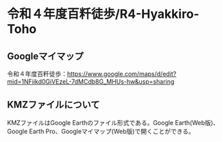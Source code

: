 # 令和４年度百粁徒歩/R4-Hyakkiro-Toho

## Googleマイマップ

令和４年度百粁徒歩：https://www.google.com/maps/d/edit?mid=1NFiikd0GiVEzeL-7dMCdb8G_MHUs-hw&usp=sharing

## KMZファイルについて

KMZファイルはGoogle Earthのファイル形式である。Google Earth(Web版)、Google Earth Pro、Googleマイマップ(Web版)で開くことができる。